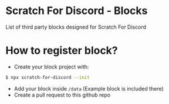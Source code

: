 # Scratch For Discord - Blocks
List of third party blocks designed for Scratch For Discord

# How to register block?

- Create your block project with:
```sh
$ npx scratch-for-discord --init
```

- Add your block inside `/data` (Example block is included there)
- Create a pull request to this github repo